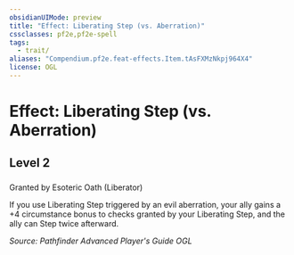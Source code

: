 ```yaml
---
obsidianUIMode: preview
title: "Effect: Liberating Step (vs. Aberration)"
cssclasses: pf2e,pf2e-spell
tags:
  - trait/
aliases: "Compendium.pf2e.feat-effects.Item.tAsFXMzNkpj964X4"
license: OGL
---
```

# Effect: Liberating Step (vs. Aberration)
## Level 2
### 






Granted by Esoteric Oath (Liberator)

If you use Liberating Step triggered by an evil aberration, your ally gains a +4 circumstance bonus to checks granted by your Liberating Step, and the ally can Step twice afterward.

*Source: Pathfinder Advanced Player's Guide*
*OGL*